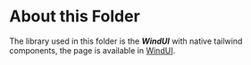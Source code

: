 # About this Folder

The library used in this folder is the ***WindUI*** with native tailwind components, the page is available in [WindUI](https://wind-ui.com/).